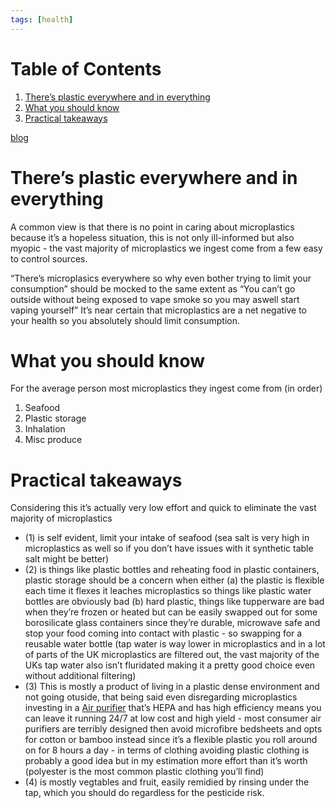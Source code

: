 ```yaml
---
tags: [health]
---
```



# Table of Contents

1.  [There&rsquo;s plastic everywhere and in everything](#orga4bedb0)
2.  [What you should know](#org5bce313)
3.  [Practical takeaways](#org5a8c066)

[blog](20241104-blog.md)


<a id="orga4bedb0"></a>

# There&rsquo;s plastic everywhere and in everything

A common view is that there is no point in caring about microplastics because it&rsquo;s a hopeless situation, this is not only ill-informed but also myopic - the vast majority of microplastics we ingest come from a few easy to control sources.

&ldquo;There&rsquo;s microplasics everywhere so why even bother trying to limit your consumption&rdquo; should be mocked to the same extent as &ldquo;You can&rsquo;t go outside without being exposed to vape smoke so you may aswell start vaping yourself&rdquo; It&rsquo;s near certain that microplastics are a net negative to your health so you absolutely should limit consumption.


<a id="org5bce313"></a>

# What you should know

For the average person most microplastics they ingest come from (in order)

1.  Seafood
2.  Plastic storage
3.  Inhalation
4.  Misc produce


<a id="org5a8c066"></a>

# Practical takeaways

Considering this it&rsquo;s actually very low effort and quick to eliminate the vast majority of microplastics

-   (1) is self evident, limit your intake of seafood (sea salt is very high in microplastics as well so if you don&rsquo;t have issues with it synthetic table salt might be better)
-   (2) is things like plastic bottles and reheating food in plastic containers, plastic storage should be a concern when either (a) the plastic is flexible each time it flexes it leaches microplastics so things like plastic water bottles are obviously bad (b) hard plastic, things like tupperware are bad when they&rsquo;re frozen or heated but can be easily swapped out for some borosilicate glass containers since they&rsquo;re durable, microwave safe and stop your food coming into contact with plastic - so swapping for a reusable water bottle (tap water is way lower in microplastics and in a lot of parts of the UK microplastics are filtered out, the vast majority of the UKs tap water also isn&rsquo;t fluridated making it a pretty good choice even without additional filtering)
-   (3) This is mostly a product of living in a plastic dense environment and not going otuside, that being said even disregarding microplastics investing in a [Air purifier](https://www.cleanairkits.com/products/exhalaron?variant=49803333665068) that&rsquo;s HEPA and has high efficiency means you can leave it running 24/7 at low cost and high yield - most consumer air purifiers are terribly designed then avoid microfibre bedsheets and opts for cotton or bamboo instead since it&rsquo;s a flexible plastic you roll around on for 8 hours a day - in terms of clothing avoiding plastic clothing is probably a good idea but in my estimation more effort than it&rsquo;s worth (polyester is the most common plastic clothing you&rsquo;ll find)
-   (4) is mostly vegtables and fruit, easily remidied by rinsing under the tap, which you should do regardless for the pesticide risk.
